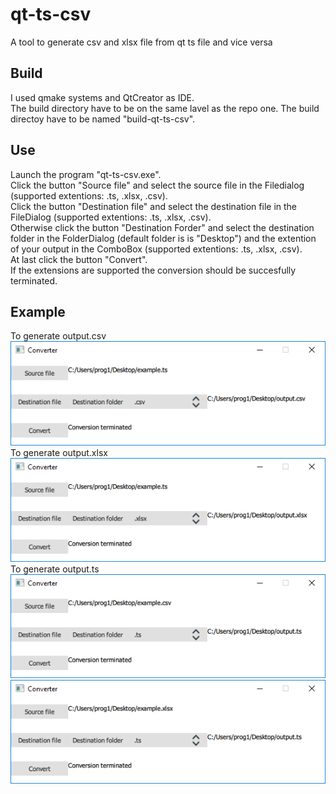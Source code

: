 # qt-ts-csv
A tool to generate csv and xlsx file from qt ts file and vice versa

## Build
I used qmake systems and QtCreator as IDE.  
The build directory have to be on the same lavel as the repo one.
The build directoy have to be named "build-qt-ts-csv".

## Use
Launch the program "qt-ts-csv.exe".  
Click the button "Source file"
and select the source file in the Filedialog 
(supported extentions: .ts, .xlsx, .csv).  
Click the button "Destination file" 
and select the destination file in the FileDialog 
	(supported extentions: .ts, .xlsx, .csv).  
Otherwise 
	click the button "Destination Forder"
	and select the destination folder in the FolderDialog 
		(default folder is is "Desktop") 
	and the extention of your output in the ComboBox
		(supported extentions: .ts, .xlsx, .csv).  
At last click the button "Convert".  
	If the extensions are supported the conversion should be 
	succesfully terminated. 

## Example
To generate output.csv  
![example conversion ts to csv](https://raw.githubusercontent.com/D3rpchu/qt-ts-csv/master/doc/ts2csv.png)  
To generate output.xlsx  
![example conversion ts to xlsx](https://raw.githubusercontent.com/D3rpchu/qt-ts-csv/master/doc/ts2xlsx.png)  
To generate output.ts  
![example conversion csv to ts](https://raw.githubusercontent.com/D3rpchu/qt-ts-csv/master/doc/csv2ts.png)  
![example conversion xlsx to ts](https://raw.githubusercontent.com/D3rpchu/qt-ts-csv/master/doc/xlsx2ts.png)  
